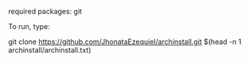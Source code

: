required packages: git

To run, type:


git clone https://github.com/JhonataEzequiel/archinstall.git
$(head -n 1 archinstall/archinstall.txt)

